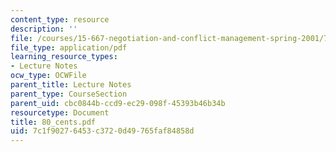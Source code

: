 ```yaml
---
content_type: resource
description: ''
file: /courses/15-667-negotiation-and-conflict-management-spring-2001/7c1f90276453c3720d49765faf84858d_80_cents.pdf
file_type: application/pdf
learning_resource_types:
- Lecture Notes
ocw_type: OCWFile
parent_title: Lecture Notes
parent_type: CourseSection
parent_uid: cbc0844b-ccd9-ec29-098f-45393b46b34b
resourcetype: Document
title: 80_cents.pdf
uid: 7c1f9027-6453-c372-0d49-765faf84858d
---
```

